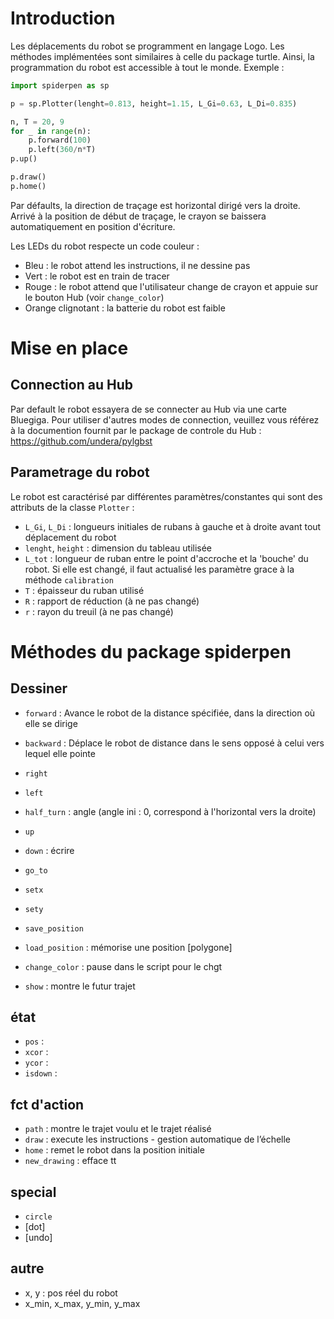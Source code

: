 # Introduction

Les déplacements du robot se programment en langage Logo. Les méthodes implémentées sont similaires à celle du package turtle. Ainsi, la programmation du robot est accessible à tout le monde. Exemple :

```python
import spiderpen as sp

p = sp.Plotter(lenght=0.813, height=1.15, L_Gi=0.63, L_Di=0.835)

n, T = 20, 9
for _ in range(n):
    p.forward(100)
    p.left(360/n*T)
p.up()

p.draw()
p.home()
```

Par défaults, la direction de traçage est horizontal dirigé vers la droite. Arrivé à la position de début de traçage, le crayon se baissera automatiquement en position d'écriture.

Les LEDs du robot respecte un code couleur : 
- Bleu : le robot attend les instructions, il ne dessine pas
- Vert : le robot est en train de tracer
- Rouge : le robot attend que l'utilisateur change de crayon et appuie sur le bouton Hub (voir `change_color`)
- Orange clignotant : la batterie du robot est faible

# Mise en place
## Connection au Hub

Par default le robot essayera de se connecter au Hub via une carte Bluegiga. Pour utiliser d'autres modes de connection, veuillez vous référez à la documention fournit par le package de controle du Hub : https://github.com/undera/pylgbst

## Parametrage du robot

Le robot est caractérisé par différentes paramètres/constantes qui sont des attributs de la classe `Plotter` : 
- `L_Gi`, `L_Di` : longueurs initiales de rubans à gauche et à droite avant tout déplacement du robot
- `lenght`, `height` : dimension du tableau utilisée
- `L_tot` : longueur de ruban entre le point d'accroche et la 'bouche' du robot. Si elle est changé, il faut actualisé les paramètre grace à la méthode `calibration`
- `T` : épaisseur du ruban utilisé
- `R` : rapport de réduction (à ne pas changé)
- `r` : rayon du treuil (à ne pas changé)

# Méthodes du package spiderpen
## Dessiner

- `forward` : Avance le robot de la distance spécifiée, dans la direction où elle se dirige
- `backward` : Déplace le robot de distance dans le sens opposé à celui vers lequel elle pointe

- `right`
- `left`
- `half_turn` : angle (angle ini : 0, correspond à l'horizontal vers la droite)

- `up`
- `down` : écrire

- `go_to`
- `setx`
- `sety`

- `save_position`
- `load_position` : mémorise une position [polygone]

- `change_color` : pause dans le script pour le chgt
- `show` : montre le futur trajet

## état

- `pos` : 
- `xcor` : 
- `ycor` : 
- `isdown` : 

## fct d'action

- `path` : montre le trajet voulu et le trajet réalisé
- `draw` : execute les instructions - gestion automatique de l’échelle
- `home` : remet le robot dans la position initiale
- `new_drawing` : efface tt

## special

- `circle`
- [dot]
- [undo]

## autre

- x, y : pos réel du robot
- x_min, x_max, y_min, y_max


